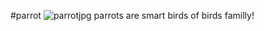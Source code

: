 #parrot
![parrotjpg](https://en.wikipedia.org/wiki/Parrot)
parrots are smart birds of birds familly!
